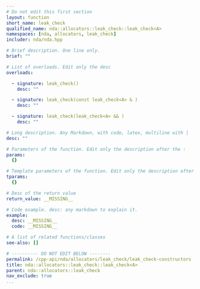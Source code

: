 ```yaml
---
# Do not edit this first section
layout: function
short_name: leak_check
qualified_name: nda::allocators::leak_check::leak_check<A>
namespaces: [nda, allocators, leak_check]
includer: nda/nda.hpp

# Brief description. One line only.
brief: ""

# List of overloads. Edit only the desc
overloads:

  - signature: leak_check()
    desc: ""

  - signature: leak_check(const leak_check<A> & )
    desc: ""

  - signature: leak_check(leak_check<A> && )
    desc: ""

# Long description. Any Markdown, with code, latex, multiline with |
desc: ""

# Parameters of the function. Edit only the description after the :
params:
  {}

# Template parameters of the function. Edit only the description after the :
tparams:
  {}

# Desc of the return value
return_value: __MISSING__

# Code example. desc: any markdown to explain it.
example:
  desc: __MISSING__
  code: __MISSING__

# A list of related functions/classes
see-also: []

# ---------- DO NOT EDIT BELOW --------
permalink: /cpp-api/nda/allocators/leak_check/leak_check-constructors
title: nda::allocators::leak_check::leak_check<A>
parent: nda::allocators::leak_check
nav_exclude: true
...
```


